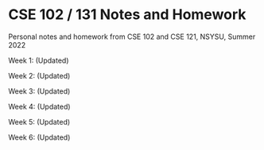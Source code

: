 # CSE 102 / 131 Notes and Homework

Personal notes and homework from CSE 102 and CSE 121, NSYSU, Summer 2022

Week 1: (Updated)

Week 2: (Updated)

Week 3: (Updated)

Week 4: (Updated)

Week 5: (Updated)

Week 6: (Updated)
